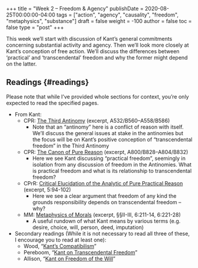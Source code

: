 +++
title = "Week 2 – Freedom & Agency"
publishDate = 2020-08-25T00:00:00-04:00
tags = ["action", "agency", "causality", "freedom", "metaphysics", "substance"]
draft = false
weight = -100
author = false
toc = false
type = "post"
+++

This week we’ll start with discussion of Kant’s general commitments concerning substantial
activity and agency. Then we’ll look more closely at Kant’s conception of free action. We’ll
discuss the differences between ‘practical’ and ‘transcendental’ freedom and why the
former might depend on the latter.


## Readings {#readings}

Please note that while I’ve provided whole sections for context, you’re only expected
to read the specified pages.

-   From Kant:
    -   CPR: [The Third Antinomy](/materials/readings/kant-antinomies.pdf) (excerpt, A532/B560–A558/B586)
        -   Note that an “antinomy” here is a conflict of reason with itself. We’ll
            discuss the general issues at stake in the antinomies but the focus will be
            on Kant’s positive conception of “transcendental freedom” in the Third
            Antinomy
    -   CPR: [The Canon of Pure Reason](/materials/readings/kant-canon.pdf) (excerpt, A800/B828–A804/B832)
        -   Here we see Kant discussing “practical freedom”, seemingly in isolation from
            any discussion of freedom in the Antinomies. What is practical freedom and
            what is its relationship to transcendental freedom?
    -   CPrR: [Critical Elucidation of the Analytic of Pure Practical Reason](/materials/readings/kant-elucidation.pdf) (excerpt, 5:94-102)
        -   Here we see a clear argument that freedom of any kind the grounds
            responsibility depends on transcendental freedom – why?
    -   MM: [Metaphysics of Morals](/materials/readings/kant-mm-intro.pdf) (excerpt,
        §§II-III, 6:211-14, 6:221-28)
        -   A useful rundown of what Kant means by various terms (e.g. desire, choice,
            will, person, deed, imputation)
-   Secondary readings (While it is not necessary to read all three of these, I encourage you to read at least one):
    -   Wood, “[Kant’s Compatibilism](/materials/readings/wood-compatibilism.pdf)”
    -   Pereboom, “[Kant on Transcendental Freedom](/materials/readings/pereboom-freedom.pdf)”
    -   Allison, “[Kant on Freedom of the Will](/materials/readings/allison-freewill.pdf)”
